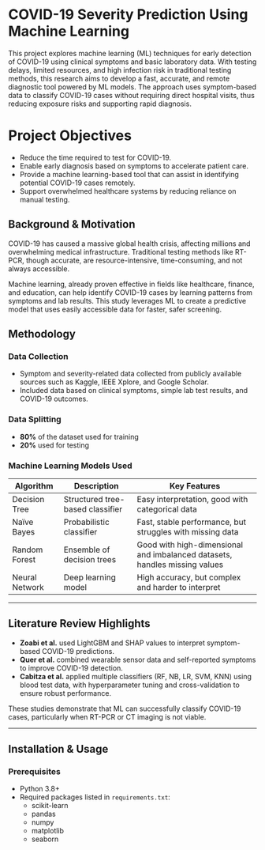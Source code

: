# COVID-19 Severity Prediction Using Machine Learning

This project explores machine learning (ML) techniques for early detection of COVID-19 using clinical symptoms and basic laboratory data. With testing delays, limited resources, and high infection risk in traditional testing methods, this research aims to develop a fast, accurate, and remote diagnostic tool powered by ML models. The approach uses symptom-based data to classify COVID-19 cases without requiring direct hospital visits, thus reducing exposure risks and supporting rapid diagnosis.

# Project Objectives

- Reduce the time required to test for COVID-19.
- Enable early diagnosis based on symptoms to accelerate patient care.
- Provide a machine learning-based tool that can assist in identifying potential COVID-19 cases remotely.
- Support overwhelmed healthcare systems by reducing reliance on manual testing.


##  Background & Motivation

COVID-19 has caused a massive global health crisis, affecting millions and overwhelming medical infrastructure. Traditional testing methods like RT-PCR, though accurate, are resource-intensive, time-consuming, and not always accessible.

Machine learning, already proven effective in fields like healthcare, finance, and education, can help identify COVID-19 cases by learning patterns from symptoms and lab results. This study leverages ML to create a predictive model that uses easily accessible data for faster, safer screening.


##  Methodology

###  Data Collection
- Symptom and severity-related data collected from publicly available sources such as Kaggle, IEEE Xplore, and Google Scholar.
- Included data based on clinical symptoms, simple lab test results, and COVID-19 outcomes.

###  Data Splitting
- **80%** of the dataset used for training
- **20%** used for testing

###  Machine Learning Models Used

| Algorithm      | Description                           | Key Features                                                                 |
|---------------|---------------------------------------|------------------------------------------------------------------------------|
| Decision Tree | Structured tree-based classifier      | Easy interpretation, good with categorical data                             |
| Naïve Bayes   | Probabilistic classifier              | Fast, stable performance, but struggles with missing data                   |
| Random Forest | Ensemble of decision trees            | Good with high-dimensional and imbalanced datasets, handles missing values  |
| Neural Network| Deep learning model                   | High accuracy, but complex and harder to interpret                           |

---

##  Literature Review Highlights

- **Zoabi et al.** used LightGBM and SHAP values to interpret symptom-based COVID-19 predictions.
- **Quer et al.** combined wearable sensor data and self-reported symptoms to improve COVID-19 detection.
- **Cabitza et al.** applied multiple classifiers (RF, NB, LR, SVM, KNN) using blood test data, with hyperparameter tuning and cross-validation to ensure robust performance.

These studies demonstrate that ML can successfully classify COVID-19 cases, particularly when RT-PCR or CT imaging is not viable.

---

##  Installation & Usage

### Prerequisites
- Python 3.8+
- Required packages listed in `requirements.txt`:
  - scikit-learn
  - pandas
  - numpy
  - matplotlib
  - seaborn


